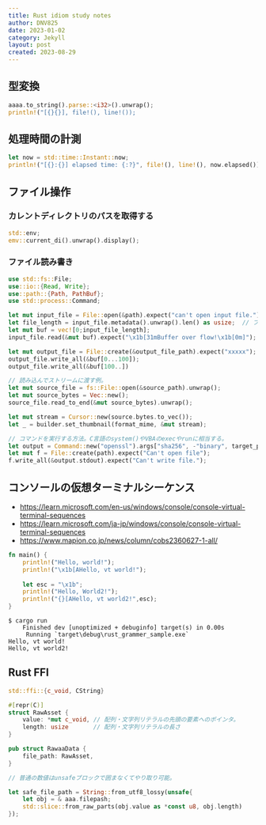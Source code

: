 ```yaml
---
title: Rust idiom study notes
author: DNV825
date: 2023-01-02
category: Jekyll
layout: post
created: 2023-08-29
---
```


## 型変換

```rust
aaaa.to_string().parse::<i32>().unwrap();
println!("[{}{}], file!(), line!());
```

## 処理時間の計測

```rust
let now = std::time::Instant::now;
println!("[{}:{}] elapsed time: {:?}", file!(), line!(), now.elapsed());
```

## ファイル操作

### カレントディレクトリのパスを取得する

```rust
std::env;
emv::current_di().unwrap().display();
```

### ファイル読み書き

```rust
use std::fs::File;
use::io::{Read, Write};
use::path::{Path, PathBuf};
use std::process::Command;

let mut input_file = File::open(&path).expect("can't open input file.");
let file_length = input_file.metadata().unwrap().len() as usize;  // ファイルサイズを取得する方法。
let mut buf = vec![0;input_file_length];
input_file.read(&mut buf).expect("\x1b[31mBuffer over flow!\x1b[0m]"); // bufへファイルの内容を書き込む方法。

let mut output_file = File::create(&output_file_path).expect("xxxxx");
output_file.write_all(&buf[0...100]);
output_file.write_all(&buf[100..])

// 読み込んでストリームに渡す例。
let mut source_file = fs::File::open(&source_path).unwrap();
let mut source_bytes = Vec::new();
source_file.read_to_end(&mut source_bytes).unwrap();

let mut stream = Cursor::new(source.bytes.to_vec());
let _ = builder.set_thumbnail(format_mime, &mut stream);

// コマンドを実行する方法。C言語のsystem()やVBAのexecやrunに相当する。
let output = Command::new("openssl").args["sha256", -"binary", target_path]).output().expect("faild to run openssl sha256");
let mut f = File::create(path).expect("Can't open file");
f.write_all(&output.stdout).expect("Can't write file.");
```

## コンソールの仮想ターミナルシーケンス

- <https://learn.microsoft.com/en-us/windows/console/console-virtual-terminal-sequences>
- <https://learn.microsoft.com/ja-jp/windows/console/console-virtual-terminal-sequences>
- <https://www.mapion.co.jp/news/column/cobs2360627-1-all/>

```rust
fn main() {
    println!("Hello, world!");
    println!("\x1b[AHello, vt world!");
    
    let esc = "\x1b";
    println!("Hello, World2!");
    println!("{}[AHello, vt world2!",esc);
}
```

```shell
$ cargo run
    Finished dev [unoptimized + debuginfo] target(s) in 0.00s
     Running `target\debug\rust_grammer_sample.exe`
Hello, vt world!
Hello, vt world2!
```

## Rust FFI

```rust
std::ffi::{c_void, CString}

#[repr(C)]
struct RawAsset {
    value: *mut c_void, // 配列・文字列リテラルの先頭の要素へのポインタ。
    length: usize       // 配列・文字列リテラルの長さ
}

pub struct RawaaData {
    file_path: RawAsset,
}

// 普通の数値はunsafeブロックで囲まなくてやり取り可能。

let safe_file_path = String::from_utf8_lossy(unsafe{
    let obj = & aaa.filepash;
    std::slice::from_raw_parts(obj.value as *const u8, obj.length)
});
```
